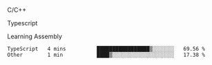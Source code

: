 <p>C/C++</p>
<p> Typescript</p>
<p>Learning Assembly</p>

<!--START_SECTION:waka-->

```text
TypeScript   4 mins          █████████████████▒░░░░░░░   69.56 %
Other        1 min           ████▒░░░░░░░░░░░░░░░░░░░░   17.38 %
```

<!--END_SECTION:waka-->
